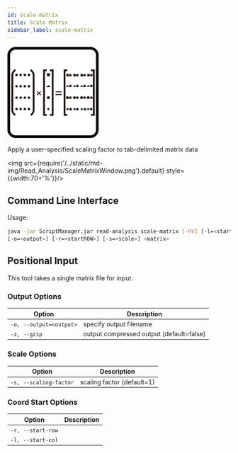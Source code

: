 ```yaml
---
id: scale-matrix
title: Scale Matrix
sidebar_label: scale-matrix
---
```


![scale-matrix](/../static/icons/Read_Analysis/ScaleMatrix_square.svg)

Apply a user-specified scaling factor to tab-delimited matrix data

<img src={require('/../static/md-img/Read_Analysis/ScaleMatrixWindow.png').default} style={{width:70+'%'}}/>

## Command Line Interface

Usage:
```bash
java -jar ScriptManager.jar read-analysis scale-matrix [-hV] [-l=<startCOL>]
[-o=<output>] [-r=<startROW>] [-s=<scale>] <matrix>
```

## Positional Input

This tool takes a single matrix file for input.


### Output Options

| Option | Description |
| ------ | ----------- |
| `-o, --output=<output>` | specify output filename |
| `-z, --gzip` | output compressed output (default=false) |



### Scale Options

| Option | Description |
| ------ | ----------- |
| `-s, --scaling-factor` | scaling factor (default=1) |




### Coord Start Options

| Option | Description |
| ------ | ----------- |
| `-r, --start-row` |  |
| `-l, --start-col` |  |

[file-format]:/docs/References/file-formats
